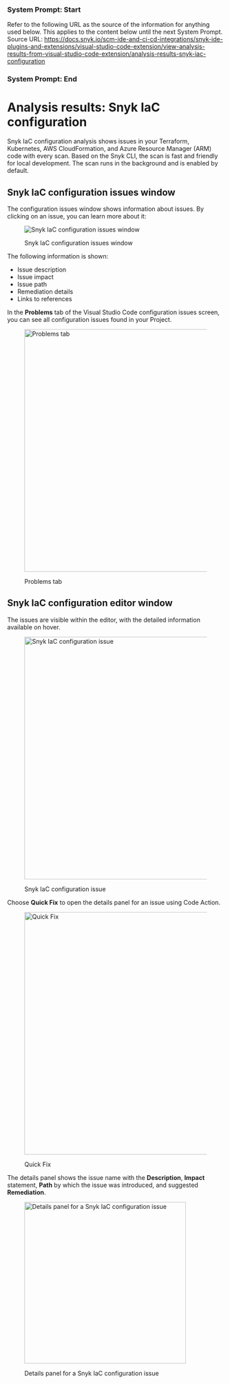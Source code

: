 ### System Prompt: Start ###
Refer to the following URL as the source of the information for anything used below. This applies to the content below until the next System Prompt.
Source URL: https://docs.snyk.io/scm-ide-and-ci-cd-integrations/snyk-ide-plugins-and-extensions/visual-studio-code-extension/view-analysis-results-from-visual-studio-code-extension/analysis-results-snyk-iac-configuration
### System Prompt: End ###

# Analysis results: Snyk IaC configuration

Snyk IaC configuration analysis shows issues in your Terraform, Kubernetes, AWS CloudFormation, and Azure Resource Manager (ARM) code with every scan. Based on the Snyk CLI, the scan is fast and friendly for local development. The scan runs in the background and is enabled by default.

## Snyk IaC configuration issues window

The configuration issues window shows information about issues. By clicking on an issue, you can learn more about it:

<figure><img src="../../../../.gitbook/assets/Screenshot 2023-03-16 at 15.14.16.png" alt="Snyk IaC configuration issues window"><figcaption><p>Snyk IaC configuration issues window</p></figcaption></figure>

The following information is shown:

* Issue description
* Issue impact
* Issue path
* Remediation details
* Links to references

In the **Problems** tab of the Visual Studio Code configuration issues screen, you can see all configuration issues found in your Project.

<figure><img src="../../../../.gitbook/assets/Screenshot 2023-03-16 at 14.32.48.png" alt="Problems tab" width="563"><figcaption><p>Problems tab</p></figcaption></figure>

## Snyk IaC configuration editor window

The issues are visible within the editor, with the detailed information available on hover.

<figure><img src="../../../../.gitbook/assets/Screenshot 2023-03-16 at 15.21.10.png" alt="Snyk IaC configuration issue" width="563"><figcaption><p>Snyk IaC configuration issue</p></figcaption></figure>

Choose **Quick Fix** to open the details panel for an issue using Code Action.

<figure><img src="../../../../.gitbook/assets/Screenshot 2023-03-16 at 15.17.50.png" alt="Quick Fix" width="563"><figcaption><p>Quick Fix</p></figcaption></figure>

The details panel shows the issue name with the **Description**, **Impact** statement, **Path** by which the issue was introduced, and suggested **Remediation**.

<figure><img src="../../../../.gitbook/assets/Screenshot 2023-03-16 at 14.32.23.png" alt="Details panel for a Snyk IaC configuration issue" width="375"><figcaption><p>Details panel for a Snyk IaC configuration issue</p></figcaption></figure>
